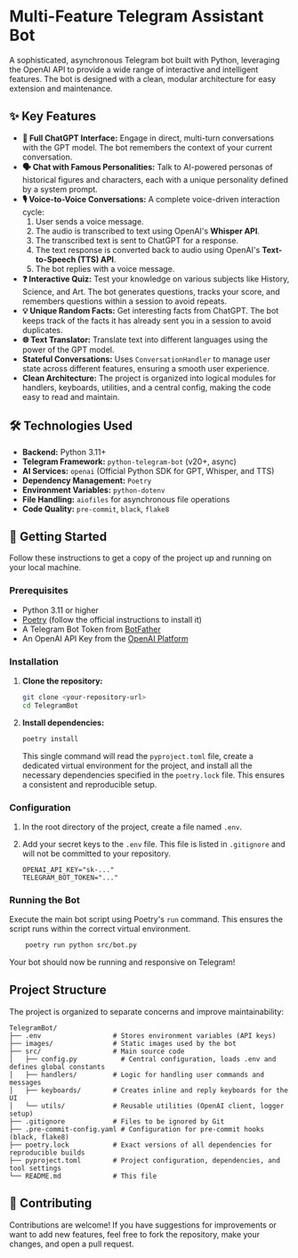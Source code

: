# Multi-Feature Telegram Assistant Bot

A sophisticated, asynchronous Telegram bot built with Python, leveraging the OpenAI API to provide a wide range of interactive and intelligent features. The bot is designed with a clean, modular architecture for easy extension and maintenance.

## ✨ Key Features

* **🤖 Full ChatGPT Interface:** Engage in direct, multi-turn conversations with the GPT model. The bot remembers the context of your current conversation.
* **🗣️ Chat with Famous Personalities:** Talk to AI-powered personas of historical figures and characters, each with a unique personality defined by a system prompt.
* **🎙️ Voice-to-Voice Conversations:** A complete voice-driven interaction cycle:
    1.  User sends a voice message.
    2.  The audio is transcribed to text using OpenAI's **Whisper API**.
    3.  The transcribed text is sent to ChatGPT for a response.
    4.  The text response is converted back to audio using OpenAI's **Text-to-Speech (TTS) API**.
    5.  The bot replies with a voice message.
* **❓ Interactive Quiz:** Test your knowledge on various subjects like History, Science, and Art. The bot generates questions, tracks your score, and remembers questions within a session to avoid repeats.
* **💡 Unique Random Facts:** Get interesting facts from ChatGPT. The bot keeps track of the facts it has already sent you in a session to avoid duplicates.
* **🌐 Text Translator:** Translate text into different languages using the power of the GPT model.
* **Stateful Conversations:** Uses `ConversationHandler` to manage user state across different features, ensuring a smooth user experience.
* **Clean Architecture:** The project is organized into logical modules for handlers, keyboards, utilities, and a central config, making the code easy to read and maintain.

## 🛠️ Technologies Used

* **Backend:** Python 3.11+
* **Telegram Framework:** `python-telegram-bot` (v20+, async)
* **AI Services:** `openai` (Official Python SDK for GPT, Whisper, and TTS)
* **Dependency Management:** `Poetry`
* **Environment Variables:** `python-dotenv`
* **File Handling:** `aiofiles` for asynchronous file operations
* **Code Quality:** `pre-commit`, `black`, `flake8`

## 🚀 Getting Started

Follow these instructions to get a copy of the project up and running on your local machine.

### Prerequisites

* Python 3.11 or higher
* [Poetry](https://python-poetry.org/docs/#installation) (follow the official instructions to install it)
* A Telegram Bot Token from [BotFather](https://t.me/BotFather)
* An OpenAI API Key from the [OpenAI Platform](https://platform.openai.com/)

### Installation

1.  **Clone the repository:**
    ```bash
    git clone <your-repository-url>
    cd TelegramBot
    ```

2.  **Install dependencies:**
    ```bash
    poetry install
    ```
    This single command will read the `pyproject.toml` file, create a dedicated virtual environment for the project, and install all the necessary dependencies specified in the `poetry.lock` file. This ensures a consistent and reproducible setup.

### Configuration

1.  In the root directory of the project, create a file named `.env`.

2.  Add your secret keys to the `.env` file. This file is listed in `.gitignore` and will not be committed to your repository.
    ```env
    OPENAI_API_KEY="sk-..."
    TELEGRAM_BOT_TOKEN="..."
    ```

### Running the Bot

Execute the main bot script using Poetry's `run` command. This ensures the script runs within the correct virtual environment.

```bash
    poetry run python src/bot.py
  ```

Your bot should now be running and responsive on Telegram!

## Project Structure

The project is organized to separate concerns and improve maintainability:

```text
TelegramBot/
├── .env                  # Stores environment variables (API keys)
├── images/               # Static images used by the bot
├── src/                  # Main source code
│   ├── config.py           # Central configuration, loads .env and defines global constants
│   ├── handlers/         # Logic for handling user commands and messages
│   ├── keyboards/        # Creates inline and reply keyboards for the UI
│   └── utils/            # Reusable utilities (OpenAI client, logger setup)
├── .gitignore            # Files to be ignored by Git
├── .pre-commit-config.yaml # Configuration for pre-commit hooks (black, flake8)
├── poetry.lock           # Exact versions of all dependencies for reproducible builds
├── pyproject.toml        # Project configuration, dependencies, and tool settings
└── README.md             # This file

```
## 🤝 Contributing

Contributions are welcome! If you have suggestions for improvements or want to add new features, feel free to fork the repository, make your changes, and open a pull request.

